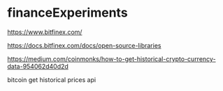 # financeExperiments

https://www.bitfinex.com/

https://docs.bitfinex.com/docs/open-source-libraries

https://medium.com/coinmonks/how-to-get-historical-crypto-currency-data-954062d40d2d

bitcoin get historical prices api
